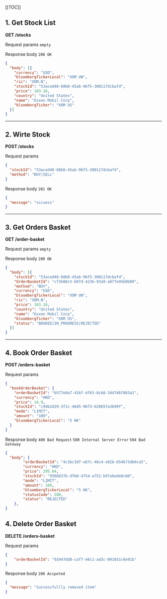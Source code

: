 [[_TOC_]]

## 1. Get Stock List
**GET /stocks**

Request params `empty`

Response body `200 OK`
```json
{
  "body": [{
    "currency": "USD",
    "bloombergTickerLocal": "XOM UN",
    "ric": "XOM.N",
    "stockId": "53aced48-68b8-45ab-96f5-300117dcbafd",
    "price": 183.16,
    "country": "United States",
    "name": "Exxon Mobil Corp",
    "bloombergTicker": "XOM US"
  }]
}
```

---

## 2. Wirte Stock
**POST /stocks**

Request params 
```json
{
  "stockId": "53aced48-68b8-45ab-96f5-300117dcbafd",
  "method": "BUY|SELL"
}
```

Response body `201 OK`
```json
{
  "message": "sccuess"
}
```

---

## 3. Get Orders Basket
**GET /order-basket**

Request params `empty`

Response body `200 OK`
```json
{
  "body": [{
    "stockId": "53aced48-68b8-45ab-96f5-300117dcbafd",
    "OrderBasketId": "cf3b80c5-b97d-423b-93a9-a8f7e95b0b09",
    "method": "BUY",
    "currency": "USD",
    "bloombergTickerLocal": "XOM UN",
    "ric": "XOM.N",
    "price": 183.16,
    "country": "United States",
    "name": "Exxon Mobil Corp",
    "bloombergTicker": "XOM US",
    "status": "BOOKED|IN_PROGRESS|REJECTED"
  }]
}
```

---

## 4. Book Order Basket
**POST /orders-basket**

Request params 
```json
{
  "bookOrderBasket": {
    "orderBasketId": "b577e9a7-416f-4f63-8cb8-3447d6f083a1",
    "currency": "HKD",
    "price": 14.9,
    "stockId": "c94b2d39-3f1c-46d5-9673-62865fa3b99f",
    "mode": "LIMIT",
    "amount": "100",
    "bloombergTickerLocal": "5 HK"
  }
}
```

Response body `400 Bad Request` `500 Internal Server Error` `504 Bad Gateway`
```json
{
  "body": {
        "orderBasketId": "4c3bc3d7-a67c-40c4-a92b-654b73db0ca5",
        "currency": "HKD",
        "price": 295.64,
        "stockId": "9566837b-dfb0-4754-a752-b97a6ede8c80",
        "mode": "LIMIT",
        "amount": 100,
        "bloombergTickerLocal": "5 HK",
        "statusCode": 500,
        "status": "REJECTED"
    },
}
```

## 4. Delete Order Basket
**DELETE /orders-basket**

Request params 
```json
{
    "orderBasketId": "91947dd8-caf7-46c1-ad3c-091651c6e91b"
}
```

Response body `200 Accpeted`
```json
{
  "message": "Successfullly removed item"
}
```